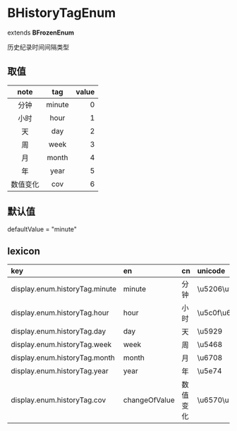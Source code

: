 # BHistoryTagEnum
extends **BFrozenEnum**

历史纪录时间间隔类型

## 取值
| note | tag | value |
|:------:|:------:|------:|
| 分钟 | minute | 0 |
| 小时 | hour | 1 |
| 天 | day | 2 |
| 周 | week | 3 |
| 月 | month | 4 |
| 年 | year | 5 |
| 数值变化 | cov | 6 |

## 默认值
defaultValue = "minute"

## lexicon
| key | en | cn | unicode |
|:------|:------|:------|:------|
| display.enum.historyTag.minute | minute | 分钟 | \u5206\u949f |
| display.enum.historyTag.hour | hour | 小时 | \u5c0f\u65f6 |
| display.enum.historyTag.day | day | 天 | \u5929 |
| display.enum.historyTag.week | week | 周 | \u5468 |
| display.enum.historyTag.month | month | 月 | \u6708 |
| display.enum.historyTag.year | year | 年 | \u5e74 |
| display.enum.historyTag.cov | changeOfValue | 数值变化 | \u6570\u503c\u53d8\u5316 |
